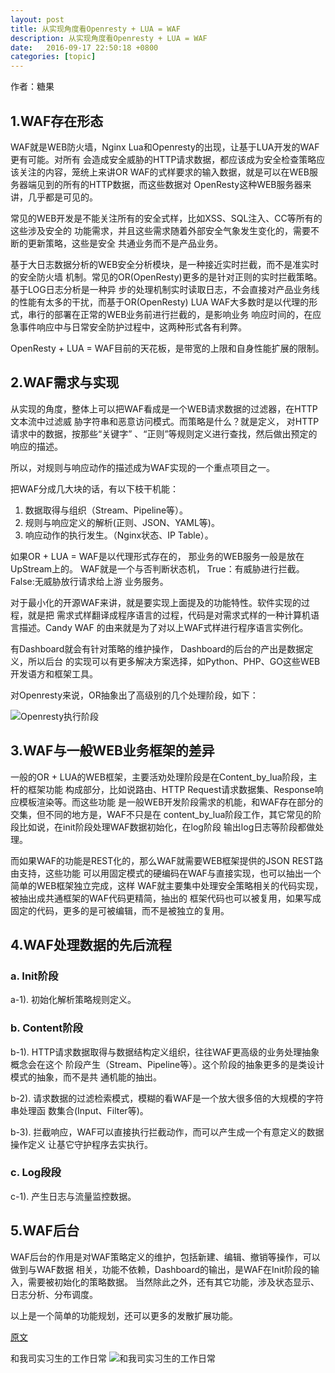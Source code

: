 ```yaml
---
layout: post
title: 从实现角度看Openresty + LUA = WAF
description: 从实现角度看Openresty + LUA = WAF
date:   2016-09-17 22:50:18 +0800 
categories: [topic]
---
```

作者：糖果

## 1.WAF存在形态

WAF就是WEB防火墙，Nginx Lua和Openresty的出现，让基于LUA开发的WAF更有可能。对所有
会造成安全威胁的HTTP请求数据，都应该成为安全检查策略应该关注的内容，笼统上来讲OR
WAF的式样要求的输入数据，就是可以在WEB服务器端见到的所有的HTTP数据，而这些数据对
OpenResty这种WEB服务器来讲，几乎都是可见的。

常见的WEB开发是不能关注所有的安全式样，比如XSS、SQL注入、CC等所有的这些涉及安全的
功能需求，并且这些需求随着外部安全气象发生变化的，需要不断的更新策略，这些是安全
共通业务而不是产品业务。

基于大日志数据分析的WEB安全分析模块，是一种接近实时拦截，而不是准实时的安全防火墙
机制。常见的OR(OpenResty)更多的是针对正则的实时拦截策略。基于LOG日志分析是一种异
步的处理机制实时读取日志，不会直接对产品业务线的性能有太多的干扰，而基于OR(OpenResty) 
LUA WAF大多数时是以代理的形式，串行的部署在正常的WEB业务前进行拦截的，是影响业务
响应时间的，在应急事件响应中与日常安全防护过程中，这两种形式各有利弊。


OpenResty + LUA = WAF目前的天花板，是带宽的上限和自身性能扩展的限制。


## 2.WAF需求与实现

从实现的角度，整体上可以把WAF看成是一个WEB请求数据的过滤器，在HTTP文本流中过滤威
胁字符串和恶意访问模式。而策略是什么？就是定义， 对HTTP请求中的数据，按那些“关键字”
、“正则”等规则定义进行查找，然后做出预定的响应的描述。


所以，对规则与响应动作的描述成为WAF实现的一个重点项目之一。

把WAF分成几大块的话，有以下枝干机能：

1. 数据取得与组织（Stream、Pipeline等）。
2. 规则与响应定义的解析(正则、JSON、YAML等)。
3. 响应动作的执行发生。（Nginx状态、IP Table）。


如果OR + LUA = WAF是以代理形式存在的， 那业务的WEB服务一般是放在UpStream上的。
WAF就是一个与否判断状态机， True：有威胁进行拦截。 False:无威胁放行请求给上游
业务服务。


对于最小化的开源WAF来讲，就是要实现上面提及的功能特性。软件实现的过程，就是把
需求式样翻译成程序语言的过程，代码是对需求式样的一种计算机语言描述。Candy WAF
的由来就是为了对以上WAF式样进行程序语言实例化。

有Dashboard就会有针对策略的维护操作， Dashboard的后台的产出是数据定义，所以后台
的实现可以有更多解决方案选择，如Python、PHP、GO这些WEB开发语方和框架工具。

对Openresty来说，OR抽象出了高级别的几个处理阶段，如下：

![Openresty执行阶段](http://ww4.sinaimg.cn/mw690/6d579ff4gw1f3wljbt257j20rx0pa77c.jpg)


## 3.WAF与一般WEB业务框架的差异

一般的OR + LUA的WEB框架，主要活劝处理阶段是在Content_by_lua阶段，主杆的框架功能
构成部分，比如说路由、HTTP Request请求数据集、Response响应模板渲染等。而这些功能
是一般WEB开发阶段需求的机能，和WAF存在部分的交集，但不同的地方是，WAF不只是在
content_by_lua阶段工作，其它常见的阶段比如说，在init阶段处理WAF数据初始化，在log阶段
输出log日志等阶段都做处理。

而如果WAF的功能是REST化的，那么WAF就需要WEB框架提供的JSON REST路由支持，这些功能
可以用固定模式的硬编码在WAF与直接实现，也可以抽出一个简单的WEB框架独立完成，这样
WAF就主要集中处理安全策略相关的代码实现，被抽出成共通框架的WAF代码更精简，抽出的
框架代码也可以被复用，如果写成固定的代码，更多的是可被编辑，而不是被独立的复用。

## 4.WAF处理数据的先后流程

### a. Init阶段

a-1). 初始化解析策略规则定义。

### b. Content阶段

b-1). HTTP请求数据取得与数据结构定义组织，往往WAF更高级的业务处理抽象概念会在这个
阶段产生（Stream、Pipeline等）。这个阶段的抽象更多的是类设计模式的抽象，而不是共
通机能的抽出。

b-2). 请求数据的过滤检索模式，模糊的看WAF是一个放大很多倍的大规模的字符串处理函
数集合(Input、Filter等)。

b-3). 拦截响应，WAF可以直接执行拦截动作，而可以产生成一个有意定义的数据操作定义
让基它守护程序去实执行。

### c. Log段段

c-1).  产生日志与流量监控数据。

## 5.WAF后台

WAF后台的作用是对WAF策略定义的维护，包括新建、编辑、撤销等操作，可以做到与WAF数据
相关，功能不依赖，Dashboard的输出，是WAF在Init阶段的输入，需要被初始化的策略数据。
当然除此之外，还有其它功能，涉及状态显示、日志分析、分布调度。

以上是一个简单的功能规划，还可以更多的发散扩展功能。


[原文](https://www.candylab.net/candy-waf/)

和我司实习生的工作日常
![和我司实习生的工作日常](http://wx2.sinaimg.cn/mw690/805c3d47ly1fdarbe210ng20b4069b2f.gif)